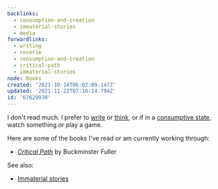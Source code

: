 ```yaml
---
backlinks:
  - consumption-and-creation
  - immaterial-stories
  - media
forwardlinks:
  - writing
  - reverie
  - consumption-and-creation
  - critical-path
  - immaterial-stories
node: Books
created: '2021-10-14T06:02:09.147Z'
updated: '2021-11-22T07:16:24.794Z'
id: '67629930'
---
```

I don't read much. I prefer to [write](writing.md) or [think](reverie.md), or if in a [consumptive state](consumption-and-creation.md), watch something or play a game. 

Here are some of the books I've read or am currently working through:

- [*Critical Path*](critical-path.md) by Buckminster Fuller


See also:

- [Immaterial stories](immaterial-stories.md) 

